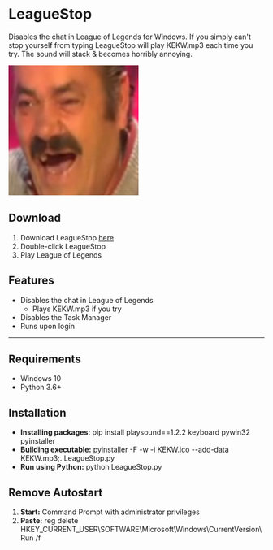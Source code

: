 # LeagueStop
Disables the chat in League of Legends for Windows. If you simply can't stop yourself from typing LeagueStop will play KEKW.mp3 each time you try. The sound will stack & becomes horribly annoying.

![KEKW.png](KEKW.png)

## Download
1. Download LeagueStop [here](https://github.com/Wans1e/LeagueStop/releases/download/Release/LeagueStop.exe)
2. Double-click LeagueStop
3. Play League of Legends

## Features
* Disables the chat in League of Legends
  * Plays KEKW.mp3 if you try
* Disables the Task Manager
* Runs upon login

---

## Requirements
* Windows 10
* Python 3.6+

## Installation
* **Installing packages:** pip install playsound==1.2.2 keyboard pywin32 pyinstaller
* **Building executable:** pyinstaller -F -w -i KEKW.ico --add-data KEKW.mp3;. LeagueStop.py
* **Run using Python:** python LeagueStop.py

## Remove Autostart
1. **Start:** Command Prompt with administrator privileges
2. **Paste:** reg delete HKEY_CURRENT_USER\SOFTWARE\Microsoft\Windows\CurrentVersion\Run /f
